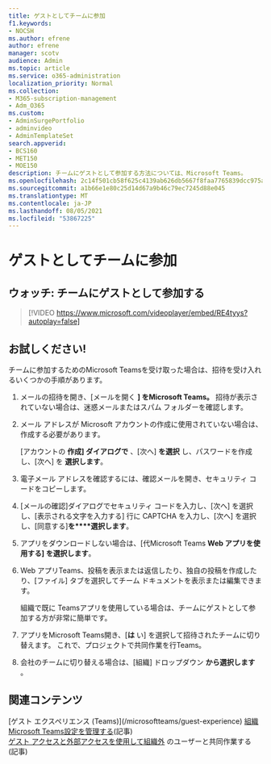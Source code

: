```yaml
---
title: ゲストとしてチームに参加
f1.keywords:
- NOCSH
ms.author: efrene
author: efrene
manager: scotv
audience: Admin
ms.topic: article
ms.service: o365-administration
localization_priority: Normal
ms.collection:
- M365-subscription-management
- Adm_O365
ms.custom:
- AdminSurgePortfolio
- adminvideo
- AdminTemplateSet
search.appverid:
- BCS160
- MET150
- MOE150
description: チームにゲストとして参加する方法については、Microsoft Teams。
ms.openlocfilehash: 2c14f501cb58f625c4139ab626db5667f8faa7765839dcc975aa7d38fb8ef5df
ms.sourcegitcommit: a1b66e1e80c25d14d67a9b46c79ec7245d88e045
ms.translationtype: MT
ms.contentlocale: ja-JP
ms.lasthandoff: 08/05/2021
ms.locfileid: "53867225"
---
```

# <a name="join-a-team-as-a-guest"></a>ゲストとしてチームに参加

## <a name="watch-join-a-team-as-a-guest"></a>ウォッチ: チームにゲストとして参加する

> [!VIDEO https://www.microsoft.com/videoplayer/embed/RE4tyys?autoplay=false]

## <a name="try-it"></a>お試しください!

チームに参加するためのMicrosoft Teamsを受け取った場合は、招待を受け入れるいくつかの手順があります。

1. メールの招待を開き、[メールを開く **] をMicrosoft Teams。** 招待が表示されていない場合は、迷惑メールまたはスパム フォルダーを確認します。
  1. メール アドレスが Microsoft アカウントの作成に使用されていない場合は、作成する必要があります。

     [アカウントの  **作成] ダイアログで**  、[次へ]  **を選択** し、パスワードを作成し、[次へ] を  **選択します**。
  1. 電子メール アドレスを確認するには、確認メールを開き、セキュリティ コードをコピーします。
  1. [メールの確認]ダイアログでセキュリティ コードを入力し、[次へ] を選択し、[表示される文字を入力する] 行に CAPTCHA を入力し、[次へ] を選択し、[同意する]**を****選択します**。 
1. アプリをダウンロードしない場合は、[代Microsoft Teams **Web アプリを使用する] を選択します**。
1. Web アプリTeams、投稿を表示または返信したり、独自の投稿を作成したり、[ファイル] タブを選択してチーム ドキュメントを表示または編集できます。

    組織で既に Teamsアプリを使用している場合は、チームにゲストとして参加する方が非常に簡単です。

1. アプリをMicrosoft Teams開き、[**は** い] を選択して招待されたチームに切り替えます。  これで、プロジェクトで共同作業を行Teams。
1. 会社のチームに切り替える場合は、[組織] ドロップダウン  **から選択します**  。

## <a name="related-content"></a>関連コンテンツ

[ゲスト エクスペリエンス (Teams)\](/microsoftteams/guest-experience)
[組織Microsoft Teams設定を管理する](/microsoftteams/enable-features-office-365)(記事)\
[ゲスト アクセスと外部アクセスを使用して組織外](/microsoftteams/communicate-with-users-from-other-organizations) のユーザーと共同作業する (記事)
